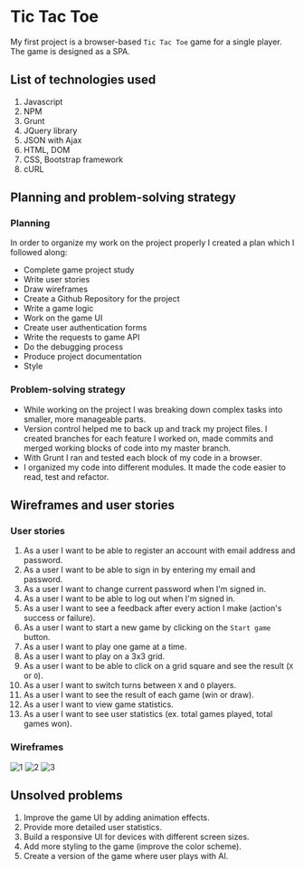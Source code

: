
# Tic Tac Toe

My first project is a browser-based `Tic Tac Toe` game for a single player. The game is designed as a SPA.

## List of technologies used

1. Javascript
2. NPM
3. Grunt
4. JQuery library
5. JSON with Ajax
6. HTML, DOM
7. CSS, Bootstrap framework
8. cURL

## Planning and problem-solving strategy

### Planning
In order to organize my work on the project properly I created a plan which I followed along:
* Complete game project study
* Write user stories
* Draw wireframes
* Create a Github Repository for the project
* Write a game logic
* Work on the game UI
* Create user authentication forms
* Write the requests to game API
* Do the debugging process
* Produce project documentation
* Style

### Problem-solving strategy
* While working on the project I was breaking down complex tasks into smaller, more manageable parts.
* Version control helped me to back up and track my project files. I created branches for each feature I worked on, made commits and merged working blocks of code into my master branch.
* With Grunt I ran and tested each block of my code in a browser.
* I organized my code into different modules. It made the code easier to read, test and refactor.

## Wireframes and user stories

### User stories
1. As a user I want to be able to register an account with email address and password.
2. As a user I want to be able to sign in by entering my email and password.
3. As a user I want to change current password when I'm signed in.
4. As a user I want to be able to log out when I'm signed in.
5. As a user I want to see a feedback after every action I make (action's success or failure).
6. As a user I want to start a new game by clicking on the `Start game` button.
7. As a user I want to play one game at a time.
8. As a user I want to play on a 3x3 grid.
9. As a user I want to be able to click on a grid square and see the result (`X` or `O`).
10. As a user I want to switch turns between `X` and `O` players.
11. As a user I want to see the result of each game (win or draw).
12. As a user I want to view game statistics.
13. As a user I want to see user statistics (ex. total games played, total games won).

### Wireframes
![1](https://i.imgur.com/WbblvqL.png)
![2](https://i.imgur.com/d50SNzt.png)
![3](https://i.imgur.com/XXujH5y.png)


## Unsolved problems
1. Improve the game UI by adding animation effects.
2. Provide more detailed user statistics.
3. Build a responsive UI for devices with different screen sizes.
4. Add more styling to the game (improve the color scheme).
5. Create a version of the game where user plays with AI.
